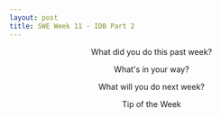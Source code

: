 ```yaml
---
layout: post
title: SWE Week 11 - IDB Part 2
---
```


<p align="center"> What did you do this past week? </p>

<p align="center"> What's in your way? </p>

<p align="center"> What will you do next week? </p>

<p align="center"> Tip of the Week </p>
